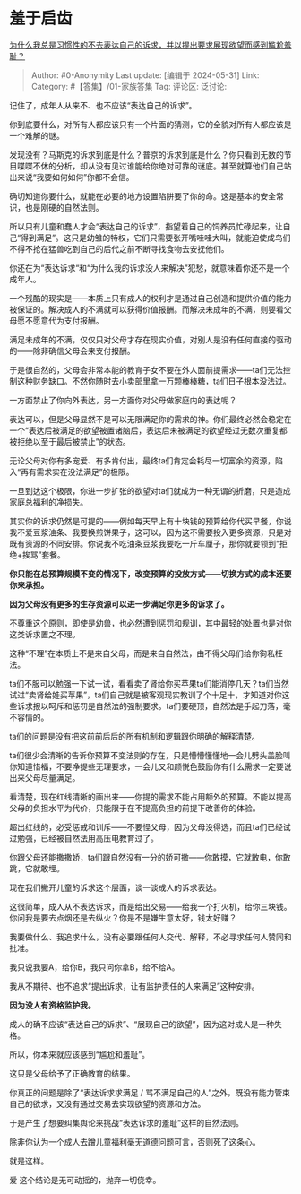 # 羞于启齿
[为什么我总是习惯性的不去表达自己的诉求，并以提出要求展现欲望而感到尴尬羞耻？](https://www.zhihu.com/question/478825422/answer/3515463515)

> Author: #0-Anonymity
> Last update: [编辑于 2024-05-31]
> Link:
> Category: #【答集】/01-家族答集 
> Tag: 
> 评论区:
> 泛讨论:

记住了，成年人从来不、也不应该“表达自己的诉求”。

你到底要什么，对所有人都应该只有一个片面的猜测，它的全貌对所有人都应该是一个难解的谜。

发现没有？马斯克的诉求到底是什么？普京的诉求到底是什么？你只看到无数的节目喋喋不休的分析，却从没有见过谁能给你绝对可靠的谜底。甚至就算他们自己站出来说“我要如何如何”你都不会信。

确切知道你要什么，就能在必要的地方设置陷阱要了你的命。这是基本的安全常识，也是刚硬的自然法则。

所以只有儿童和蠢人才会“表达自己的诉求”，指望着自己的饲养员忙碌起来，让自己“得到满足”。这只是幼雏的特权，它们只需要张开嘴哇哇大叫，就能迫使成鸟们不得不抢在猛兽吃到自己的后代之前不断寻找食物去安抚他们。

你还在为“表达诉求“和“为什么我的诉求没人来解决”犯愁，就意味着你还不是一个成年人。

一个残酷的现实是——本质上只有成人的权利才是通过自己创造和提供价值的能力被保证的。解决成人的不满就可以获得价值报酬。而解决未成年的不满，则要看父母愿不愿意代为支付报酬。

满足未成年的不满，仅仅只对父母才存在现实价值，对别人是没有任何直接的驱动的——除非确信父母会来支付报酬。

于是很自然的，父母会非常本能的教育子女不要在外人面前提需求——ta们无法控制这种财务缺口。不然你随时去小卖部里拿一万颗棒棒糖，ta们日子根本没法过。

一方面禁止了你向外表达，另一方面你对父母做家庭内的表达呢？

表达可以，但是父母显然不是可以无限满足你的需求的神。你们最终必然会稳定在一个“表达后被满足的欲望被置诸脑后，表达后未被满足的欲望经过无数次重复都被拒绝以至于最后被禁止”的状态。

无论父母对你有多宠爱、有多肯付出，最终ta们肯定会耗尽一切富余的资源，陷入“再有需求实在没法满足”的极限。

一旦到达这个极限，你进一步扩张的欲望对ta们就成为一种无谓的折磨，只是造成家庭总福利的净损失。

其实你的诉求仍然是可提的——例如每天早上有十块钱的预算给你代买早餐，你说我不爱豆浆油条、我要换煎饼果子，这可以，因为这不需要投入更多资源，只是对既有资源的不同安排。你说我不吃油条豆浆我要吃一斤车厘子，那你就要领到“拒绝+挨骂”套餐。

**你只能在总预算规模不变的情况下，改变预算的投放方式——切换方式的成本还要你来承担。**

**因为父母没有更多的生存资源可以进一步满足你更多的诉求了。**

不尊重这个原则，即使是幼兽，也必然遭到惩罚和规训，其中最轻的处置也是对你这类诉求置之不理。

这种“不理”在本质上不是来自父母，而是来自自然法，由不得父母们给你徇私枉法。

ta们不服可以勉强一下试一试，看看卖了肾给你买苹果ta们能消停几天？ta们当然试过“卖肾给娃买苹果”，ta们自己就是被客观现实教训了个十足十，才知道对你这些诉求报以呵斥和惩罚是自然法的强制要求。ta们要硬顶，自然法是手起刀落，毫不容情的。

ta们的问题是没有把这前前后后的所有机制和逻辑跟你明确的解释清楚。

ta们很少会清晰的告诉你预算不变法则的存在，只是懵懵懂懂地一会儿劈头盖脸叫你知道惜福，不要净提些无理要求，一会儿又和颜悦色鼓励你有什么需求一定要说出来父母尽量满足。

看清楚，现在红线清晰的画出来——你提的需求不能占用额外的预算。不能以提高父母的负担水平为代价，只能限于在不提高负担的前提下改善你的体验。

超出红线的，必受惩戒和训斥——不要怪父母，因为父母没得选，而且ta们已经试过勉强，已经被自然法用高压电教育过了。

你跟父母还能撒撒娇，ta们跟自然没有一分的娇可撒——你敢摸，它就敢电，你敢跳，它就敢埋。

现在我们撇开儿童的诉求这个层面，谈一谈成人的诉求表达。

这很简单，成人从不表达诉求，而是给出交易——给我一个打火机，给你三块钱。你问我是要去点烟还是去纵火？你是不是嫌生意太好，钱太好赚？

我要做什么、我追求什么，没有必要跟任何人交代、解释，不必寻求任何人赞同和批准。

我只说我要A，给你B，我只问你拿B，给不给A。

我从不期待、也不追求“提出诉求，让有监护责任的人来满足”这种安排。

**因为没人有资格监护我。**

成人的确不应该“表达自己的诉求”、“展现自己的欲望”，因为这对成人是一种失格。

所以，你本来就应该感到“尴尬和羞耻”。

这只是父母给予了正确教育的结果。

你真正的问题是除了“表达诉求求满足 / 骂不满足自己的人”之外，既没有能力管束自己的欲求，又没有通过交易去实现欲望的资源和方法。

于是产生了想要纠集舆论来挑战“表达诉求的羞耻”这样的自然法则。

除非你认为一个成人去蹭儿童福利毫无道德问题可言，否则死了这条心。

就是这样。

爱 这个结论是无可动摇的，抛弃一切侥幸。